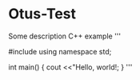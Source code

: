 # Otus-Test

Some description
C++ example
'''

#include <iostream>
using namespace std;

int main() {
    cout <<"Hello, world!;
}
'''